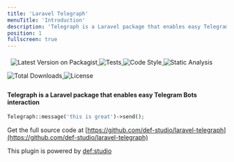 ```yaml
---
title: 'Laravel Telegraph'
menuTitle: 'Introduction'
description: 'Telegraph is a Laravel package that enables easy Telegram Bots interaction'
position: 1
fullscreen: true
---
```


<img src="https://banners.beyondco.de/Laravel%20Telegraph.png?theme=light&packageManager=composer+require&packageName=defstudio%2Flaravel-telegraph&pattern=architect&style=style_1&description=Telegram+bots+made+easy&md=1&showWatermark=1&fontSize=100px&images=phone-outgoing" class="light-img" alt=""/>
<img src="https://banners.beyondco.de/Laravel%20Telegraph.png?theme=dark&packageManager=composer+require&packageName=defstudio%2Flaravel-telegraph&pattern=architect&style=style_1&description=Telegram+bots+made+easy&md=1&showWatermark=1&fontSize=100px&images=phone-outgoing" class="dark-img" alt=""/>


<a href="https://packagist.org/packages/defstudio/laravel-telegraph" target="_blank">
    <img style="display: inline-block; margin-top: 0.5em; margin-bottom: 0.5em" src="https://img.shields.io/packagist/v/defstudio/laravel-telegraph.svg?style=flat-square" alt="Latest Version on Packagist">
</a>

<a href="https://github.com/def-studio/laravel-telegraph/actions?query=workflow%3Arun-tests+branch%3Amain" target="_blank">
    <img style="display: inline-block; margin-top: 0.5em; margin-bottom: 0.5em" src="https://img.shields.io/github/workflow/status/def-studio/laravel-telegraph/run-tests?label=tests" alt="Tests">
</a>

<a href="https://github.com/def-studio/laravel-telegraph/actions?query=workflow%3Alint+branch%3Amain" target="_blank">
    <img style="display: inline-block; margin-top: 0.5em; margin-bottom: 0.5em" src="https://img.shields.io/github/workflow/status/def-studio/laravel-telegraph/lint?label=code%20style" alt="Code Style">
</a>

<a href="https://github.com/def-studio/laravel-telegraph/actions?query=workflow%3Aphpstan+branch%3Amain" target="_blank">
    <img style="display: inline-block; margin-top: 0.5em; margin-bottom: 0.5em" src="https://img.shields.io/github/workflow/status/def-studio/laravel-telegraph/phpstan?label=phpstan" alt="Static Analysis">
</a>

<a href="https://packagist.org/packages/defstudio/laravel-telegraph" target="_blank">
    <img style="display: inline-block; margin-top: 0.5em; margin-bottom: 0.5em" src="https://img.shields.io/packagist/dt/defstudio/laravel-telegraph.svg?style=flat-square" alt="Total Downloads">
</a>

<a href="https://packagist.org/packages/defstudio/laravel-telegraph" target="_blank">
    <img style="display: inline-block; margin-top: 0.5em; margin-bottom: 0.5em" src="https://img.shields.io/packagist/l/defstudio/laravel-telegraph" alt="License">
</a>


#### Telegraph is a Laravel package that enables easy Telegram Bots interaction

```php
Telegraph::message('this is great')->send();
```

Get the full source code at [https://github.com/def-studio/laravel-telegraph](https://github.com/def-studio/laravel-telegraph)


This plugin is powered by [def:studio](https://github.com/def-studio)
